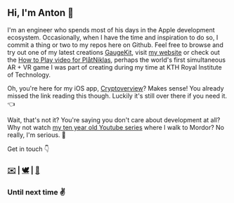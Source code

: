 ## Hi, I'm Anton 👋

I'm an engineer who spends most of his days in the Apple development ecosystem. Occasionally, when I have the time and inspiration to do so, I commit a thing or two to my repos here on Github. 
Feel free to browse and try out one of my latest creations [GaugeKit](https://github.com/antonmartinsson/GaugeKit), visit [my website](https://antonmartinsson.com) or check out the [How to Play video for PlåtNiklas](https://www.youtube.com/watch?v=6-X0B4tnFPs), perhaps the world's first simultaneous AR + VR game I was part of creating during my time at KTH Royal Institute of Technology. 

Oh, you're here for my iOS app, <a href="https://apps.apple.com/se/app/cryptoverview/id1578673077?l=en">Cryptoverview</a>? Makes sense! You already missed the link reading this though. Luckily it's still over there if you need it. 👈
  
Wait, that's not it? You're saying you don't care about development at all? 
<br>Why not watch [my ten year old Youtube series](https://www.youtube.com/watch?v=a6tFNKJKxXY) where I walk to Mordor? No really, I'm serious. 🌋

Get in touch 👇
<h3><a href="mailto:antonm@rtinsson.com" target="_blank">✉️</a> | <a href="https://twitter.com/ntonmartinsson" target="_blank">🕊</a> | <a href="https://www.linkedin.com/in/antonmartinsson" target="_blank">💼</a></h3>
  
### Until next time ✌️
